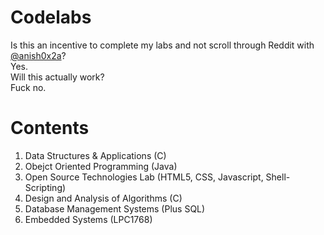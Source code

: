 # Codelabs 
Is this an incentive to complete my labs and not scroll through Reddit with [@anish0x2a](https://github.com/anish0x2a)?<br/>
Yes.<br/>
Will this actually work?<br/>
Fuck no.<br/>
# Contents 
1. Data Structures & Applications (C)
2. Obejct Oriented Programming (Java)
3. Open Source Technologies Lab (HTML5, CSS, Javascript, Shell-Scripting)
4. Design and Analysis of Algorithms (C)
5. Database Management Systems (Plus SQL)
6. Embedded Systems (LPC1768)
